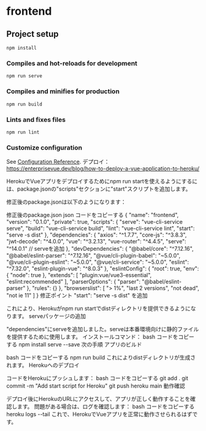 # frontend

## Project setup
```
npm install
```

### Compiles and hot-reloads for development
```
npm run serve
```

### Compiles and minifies for production
```
npm run build
```

### Lints and fixes files
```
npm run lint
```

### Customize configuration
See [Configuration Reference](https://cli.vuejs.org/config/).
デプロイ：
https://enterprisevue.dev/blog/how-to-deploy-a-vue-application-to-heroku/

HerokuでVueアプリをデプロイするためにnpm run startを使えるようにするには、package.jsonの"scripts"セクションに"start"スクリプトを追加します。

修正後のpackage.jsonは以下のようになります：

修正後のpackage.json
json
コードをコピーする
{
  "name": "frontend",
  "version": "0.1.0",
  "private": true,
  "scripts": {
    "serve": "vue-cli-service serve",
    "build": "vue-cli-service build",
    "lint": "vue-cli-service lint",
    "start": "serve -s dist"
  },
  "dependencies": {
    "axios": "^1.7.7",
    "core-js": "^3.8.3",
    "jwt-decode": "^4.0.0",
    "vue": "^3.2.13",
    "vue-router": "^4.4.5",
    "serve": "^14.0.1"  // serveを追加
  },
  "devDependencies": {
    "@babel/core": "^7.12.16",
    "@babel/eslint-parser": "^7.12.16",
    "@vue/cli-plugin-babel": "~5.0.0",
    "@vue/cli-plugin-eslint": "~5.0.0",
    "@vue/cli-service": "~5.0.0",
    "eslint": "^7.32.0",
    "eslint-plugin-vue": "^8.0.3"
  },
  "eslintConfig": {
    "root": true,
    "env": {
      "node": true
    },
    "extends": [
      "plugin:vue/vue3-essential",
      "eslint:recommended"
    ],
    "parserOptions": {
      "parser": "@babel/eslint-parser"
    },
    "rules": {}
  },
  "browserslist": [
    "> 1%",
    "last 2 versions",
    "not dead",
    "not ie 11"
  ]
}
修正ポイント
"start": "serve -s dist" を追加

これにより、Herokuがnpm run startでdistディレクトリを提供できるようになります。
serveパッケージの追加

"dependencies"にserveを追加しました。serveは本番環境向けに静的ファイルを提供するために使用します。
インストールコマンド：
bash
コードをコピーする
npm install serve --save
次の手順
アプリのビルド

bash
コードをコピーする
npm run build
これによりdistディレクトリが生成されます。
Herokuへのデプロイ

コードをHerokuにプッシュします：
bash
コードをコピーする
git add .
git commit -m "Add start script for Heroku"
git push heroku main
動作確認

デプロイ後にHerokuのURLにアクセスして、アプリが正しく動作することを確認します。
問題がある場合は、ログを確認します：
bash
コードをコピーする
heroku logs --tail
これで、HerokuでVueアプリを正常に動作させられるはずです。